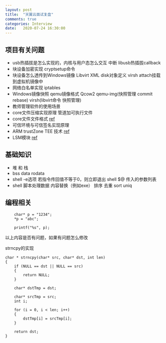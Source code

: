 ```yaml
---
layout: post
title:  "天翼云面试复盘"
comments: true
categories: Interview
date:   2020-07-24 16:30:00
---
```


## 项目有关问题
* usb热插拔是怎么实现的，内核与用户态怎么交互  中断   libusb热插拔callback
* 块设备加密实现  cryptsetup命令 
* 块设备怎么透传到Windows镜像   Libvirt XML disk对象定义 virsh attach挂载到虚拟机镜像中
* 网络白名单实现  iptables
* Windows镜像快照 qemu镜像格式    Qcow2  qemu-img(快照管理 commit rebase) virsh(libvirt命令 快照管理)
* 教师管理软件的使用场景
* core文件压缩实现原理 管道加可执行文件
* core文件文件格式   [ref](https://blog.csdn.net/_xiao/article/details/22389997)
* 可信环境与可信签名实现原理
* ARM trustZone TEE 技术  [ref](https://www.jianshu.com/p/3f952f2c8bf4)
* LSM模块  [ref](https://www.ibm.com/developerworks/cn/linux/l-lsm/part1/index.html)

## 基础知识
* 堆 和 栈
* bss  data  rodata
* shell -e选项  若指令传回值不等于0，则立即退出   shell $@  传入的参数列表
* shell 脚本处理数据  内容替换（例如exe） 排序  去重  sort  uniq

## 编程相关
```
    char* p = "1234"; 
    *p = "abc";
        
    printf("%s", p);
```
以上内容是否有问题，如果有问题怎么修改

strncpy的实现
```
char * strncpy(char* src, char* dst, int len)
{
    if (NULL == dst || NULL == src)
    {
        return NULL;
    }
  
    char* dstTmp = dst;
  
    char* srcTmp = src;
    int i;
  
    for (i = 0, i < len; i++)
    {
        dstTmp[i] = srcTmp[i]; 
    }

    return dst;
}
```

	